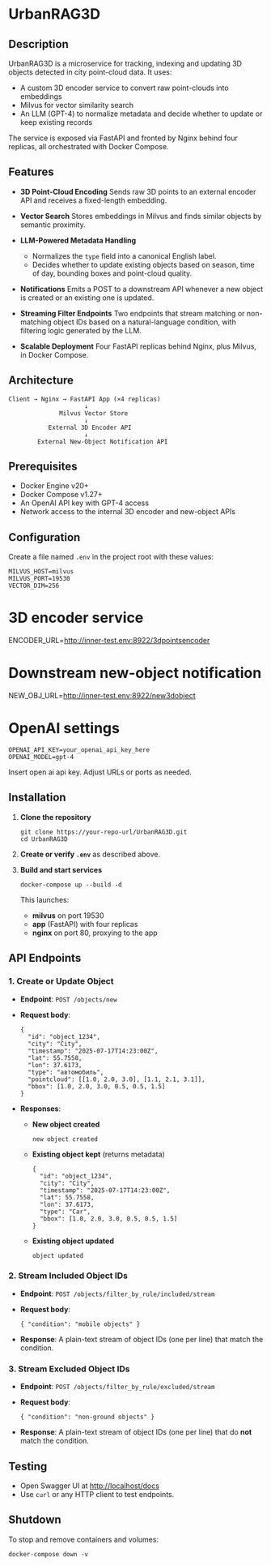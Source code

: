 # UrbanRAG3D

## Description

UrbanRAG3D is a microservice for tracking, indexing and updating 3D objects detected in city point-cloud data. It uses:

* A custom 3D encoder service to convert raw point-clouds into embeddings
* Milvus for vector similarity search
* An LLM (GPT-4) to normalize metadata and decide whether to update or keep existing records

The service is exposed via FastAPI and fronted by Nginx behind four replicas, all orchestrated with Docker Compose.

## Features

* **3D Point-Cloud Encoding**
  Sends raw 3D points to an external encoder API and receives a fixed-length embedding.
* **Vector Search**
  Stores embeddings in Milvus and finds similar objects by semantic proximity.
* **LLM-Powered Metadata Handling**

  * Normalizes the `type` field into a canonical English label.
  * Decides whether to update existing objects based on season, time of day, bounding boxes and point-cloud quality.
* **Notifications**
  Emits a POST to a downstream API whenever a new object is created or an existing one is updated.
* **Streaming Filter Endpoints**
  Two endpoints that stream matching or non-matching object IDs based on a natural-language condition, with filtering logic generated by the LLM.
* **Scalable Deployment**
  Four FastAPI replicas behind Nginx, plus Milvus, in Docker Compose.

## Architecture

```
Client → Nginx → FastAPI App (×4 replicas)
                     ↓
              Milvus Vector Store
                     ↓
           External 3D Encoder API
                     ↓
        External New-Object Notification API
```

## Prerequisites

* Docker Engine v20+
* Docker Compose v1.27+
* An OpenAI API key with GPT-4 access
* Network access to the internal 3D encoder and new-object APIs

## Configuration

Create a file named `.env` in the project root with these values:

```
MILVUS_HOST=milvus
MILVUS_PORT=19530
VECTOR_DIM=256
```

# 3D encoder service
ENCODER_URL=http://inner-test.env:8922/3dpointsencoder

# Downstream new-object notification
NEW_OBJ_URL=http://inner-test.env:8922/new3dobject

# OpenAI settings
```
OPENAI_API_KEY=your_openai_api_key_here
OPENAI_MODEL=gpt-4
```

Insert open ai api key. Adjust URLs or ports as needed.

## Installation

1. **Clone the repository**

   ```
   git clone https://your-repo-url/UrbanRAG3D.git
   cd UrbanRAG3D
   ```

2. **Create or verify `.env`** as described above.

3. **Build and start services**

   ```
   docker-compose up --build -d
   ```

   This launches:

   * **milvus** on port 19530
   * **app** (FastAPI) with four replicas
   * **nginx** on port 80, proxying to the app

## API Endpoints

### 1. Create or Update Object

* **Endpoint**: `POST /objects/new`
* **Request body**:

  ```
  {
    "id": "object_1234",
    "city": "City",
    "timestamp": "2025-07-17T14:23:00Z",
    "lat": 55.7558,
    "lon": 37.6173,
    "type": "автомобиль",
    "pointcloud": [[1.0, 2.0, 3.0], [1.1, 2.1, 3.1]],
    "bbox": [1.0, 2.0, 3.0, 0.5, 0.5, 1.5]
  }
  ```

* **Responses**:

  * **New object created**

    ```
    new object created
    ```
  * **Existing object kept** (returns metadata)

    ```
    {
      "id": "object_1234",
      "city": "City",
      "timestamp": "2025-07-17T14:23:00Z",
      "lat": 55.7558,
      "lon": 37.6173,
      "type": "Car",
      "bbox": [1.0, 2.0, 3.0, 0.5, 0.5, 1.5]
    }
    ```
  * **Existing object updated**

    ```
    object updated
    ```

### 2. Stream Included Object IDs

* **Endpoint**: `POST /objects/filter_by_rule/included/stream`
* **Request body**:

  ```
  { "condition": "mobile objects" }
  ```
* **Response**: A plain-text stream of object IDs (one per line) that match the condition.

### 3. Stream Excluded Object IDs

* **Endpoint**: `POST /objects/filter_by_rule/excluded/stream`
* **Request body**:

  ```
  { "condition": "non-ground objects" }
  ```
* **Response**: A plain-text stream of object IDs (one per line) that do **not** match the condition.

## Testing

* Open Swagger UI at [http://localhost/docs](http://localhost/docs)
* Use `curl` or any HTTP client to test endpoints.

## Shutdown

To stop and remove containers and volumes:

```
docker-compose down -v
```
